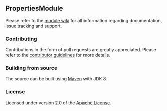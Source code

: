 ## PropertiesModule
Please refer to the [module wiki][] for all information regarding documentation, issue tracking and support.

### Contributing
Contributions in the form of pull requests are greatly appreciated.  Please refer to the [contributor guidelines][] for more details. 

### Building from source
The source can be built using [Maven][] with JDK 8.

### License
Licensed under version 2.0 of the [Apache License][].

[module wiki]: https://across.dev/modules/propertiesmodule
[contributor guidelines]: https://across.dev/contributing
[Maven]: https://maven.apache.org
[Apache License]: https://www.apache.org/licenses/LICENSE-2.0